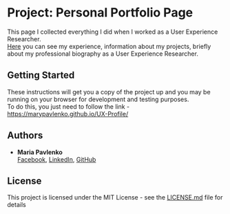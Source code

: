 # Project: Personal Portfolio Page

This page I collected everything I did when I worked as a User Experience Researcher.<br> 
[Here](https://marypavlenko.github.io/UX-Profile/) you can see my experience, information about my projects, briefly about my professional biography as a User Experience Researcher.

## Getting Started

These instructions will get you a copy of the project up and you may be running on your browser for development and testing purposes.<br> 
To do this, you just need to follow the link - https://marypavlenko.github.io/UX-Profile/

## Authors

* **Maria Pavlenko** <br>
[Facebook](https://www.facebook.com/pavlenko.mary), [LinkedIn](https://www.linkedin.com/in/mspavlenko/), [GitHub](https://github.com/marypavlenko)

## License

This project is licensed under the MIT License - see the [LICENSE.md](LICENSE.md) file for details